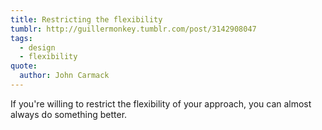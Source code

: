 ```yaml
---
title: Restricting the flexibility
tumblr: http://guillermonkey.tumblr.com/post/3142908047
tags:
  - design
  - flexibility
quote:
  author: John Carmack
---
```


If you're willing to restrict the flexibility of your approach, you can almost always do something better.
